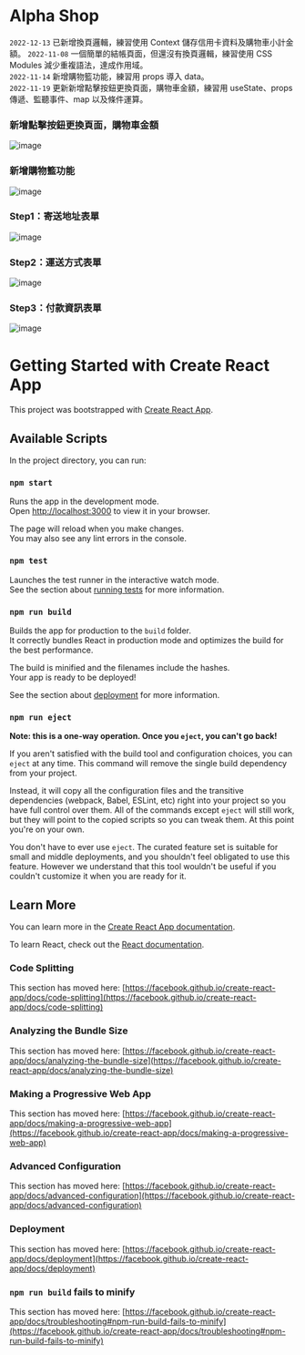 # Alpha Shop

`2022-12-13` 已新增換頁邏輯，練習使用 Context 儲存信用卡資料及購物車小計金額。
`2022-11-08` 一個簡單的結帳頁面，但還沒有換頁邏輯，練習使用 CSS Modules 減少重複語法，達成作用域。  
`2022-11-14` 新增購物籃功能，練習用 props 導入 data。  
`2022-11-19` 更新新增點擊按鈕更換頁面，購物車金額，練習用 useState、props 傳遞、監聽事件、map 以及條件運算。

### 新增點擊按鈕更換頁面，購物車金額

![image](https://github.com/chuchushooes/alpha_shop/blob/main/src/assets/githubImg/Step&CartRender.png)

### 新增購物籃功能

![image](https://github.com/chuchushooes/alpha_shop/blob/main/src/assets/githubImg/Cart-mewo.png)

### Step1：寄送地址表單

![image](https://github.com/chuchushooes/alpha_shop/blob/main/src/assets/githubImg/Address.png)

### Step2：運送方式表單

![image](https://github.com/chuchushooes/alpha_shop/blob/main/src/assets/githubImg/shipping.png)

### Step3：付款資訊表單

![image](https://github.com/chuchushooes/alpha_shop/blob/main/src/assets/githubImg/CreditCard.png)

# Getting Started with Create React App

This project was bootstrapped with [Create React App](https://github.com/facebook/create-react-app).

## Available Scripts

In the project directory, you can run:

### `npm start`

Runs the app in the development mode.\
Open [http://localhost:3000](http://localhost:3000) to view it in your browser.

The page will reload when you make changes.\
You may also see any lint errors in the console.

### `npm test`

Launches the test runner in the interactive watch mode.\
See the section about [running tests](https://facebook.github.io/create-react-app/docs/running-tests) for more information.

### `npm run build`

Builds the app for production to the `build` folder.\
It correctly bundles React in production mode and optimizes the build for the best performance.

The build is minified and the filenames include the hashes.\
Your app is ready to be deployed!

See the section about [deployment](https://facebook.github.io/create-react-app/docs/deployment) for more information.

### `npm run eject`

**Note: this is a one-way operation. Once you `eject`, you can't go back!**

If you aren't satisfied with the build tool and configuration choices, you can `eject` at any time. This command will remove the single build dependency from your project.

Instead, it will copy all the configuration files and the transitive dependencies (webpack, Babel, ESLint, etc) right into your project so you have full control over them. All of the commands except `eject` will still work, but they will point to the copied scripts so you can tweak them. At this point you're on your own.

You don't have to ever use `eject`. The curated feature set is suitable for small and middle deployments, and you shouldn't feel obligated to use this feature. However we understand that this tool wouldn't be useful if you couldn't customize it when you are ready for it.

## Learn More

You can learn more in the [Create React App documentation](https://facebook.github.io/create-react-app/docs/getting-started).

To learn React, check out the [React documentation](https://reactjs.org/).

### Code Splitting

This section has moved here: [https://facebook.github.io/create-react-app/docs/code-splitting](https://facebook.github.io/create-react-app/docs/code-splitting)

### Analyzing the Bundle Size

This section has moved here: [https://facebook.github.io/create-react-app/docs/analyzing-the-bundle-size](https://facebook.github.io/create-react-app/docs/analyzing-the-bundle-size)

### Making a Progressive Web App

This section has moved here: [https://facebook.github.io/create-react-app/docs/making-a-progressive-web-app](https://facebook.github.io/create-react-app/docs/making-a-progressive-web-app)

### Advanced Configuration

This section has moved here: [https://facebook.github.io/create-react-app/docs/advanced-configuration](https://facebook.github.io/create-react-app/docs/advanced-configuration)

### Deployment

This section has moved here: [https://facebook.github.io/create-react-app/docs/deployment](https://facebook.github.io/create-react-app/docs/deployment)

### `npm run build` fails to minify

This section has moved here: [https://facebook.github.io/create-react-app/docs/troubleshooting#npm-run-build-fails-to-minify](https://facebook.github.io/create-react-app/docs/troubleshooting#npm-run-build-fails-to-minify)
